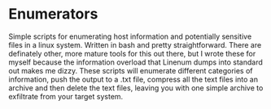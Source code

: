 # Enumerators
Simple scripts for enumerating host information and potentially sensitive files in a linux system.
Written in bash and pretty straightforward. There are definately other, more mature tools for this out there, but I wrote these for myself because the information overload that Linenum dumps into standard out makes me dizzy. These scripts will enumerate different categories of information, push the output to a .txt file, compress all the text files into an archive and then delete the text files, leaving you with one simple archive to exfiltrate from your target system. 
